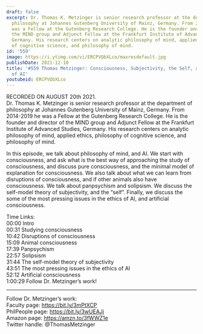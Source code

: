 ```yaml
---
draft: false
excerpt: Dr. Thomas K. Metzinger is senior research professor at the department of
  philosophy at Johannes Gutenberg University of Mainz, Germany. From 2014-2019 he
  was a Fellow at the Gutenberg Research College. He is the founder and director of
  the MIND group and Adjunct Fellow at the Frankfurt Institute of Advanced Studies,
  Germany. His research centers on analytic philosophy of mind, applied ethics, philosophy
  of cognitive science, and philosophy of mind.
id: '559'
image: https://i.ytimg.com/vi/ERCPVQbXLco/maxresdefault.jpg
publishDate: 2021-12-10
title: '#559 Thomas Metzinger: Consciousness, Subjectivity, the Self, and the Ethics
  of AI'
youtubeid: ERCPVQbXLco
---
```

RECORDED ON AUGUST 20th 2021.  
Dr. Thomas K. Metzinger is senior research professor at the department of philosophy at Johannes Gutenberg University of Mainz, Germany. From 2014-2019 he was a Fellow at the Gutenberg Research College. He is the founder and director of the MIND group and Adjunct Fellow at the Frankfurt Institute of Advanced Studies, Germany. His research centers on analytic philosophy of mind, applied ethics, philosophy of cognitive science, and philosophy of mind.

In this episode, we talk about philosophy of mind, and AI. We start with consciousness, and ask what is the best way of approaching the study of consciousness, and discuss pure consciousness, and the minimal model of explanation for consciousness. We also talk about what we can learn from disruptions of consciousness, and if other animals also have consciousness. We talk about panpsychism and solipsism. We discuss the self-model theory of subjectivity, and the “self”. Finally, we discuss the some of the most pressing issues in the ethics of AI, and artificial consciousness.

Time Links:  
00:00  Intro  
00:31  Studying consciousness  
10:42  Disruptions of consciousness  
15:09  Animal consciousness  
17:39  Panpsychism  
22:57  Solipsism  
31:44  The self-model theory of subjectivity  
43:51  The most pressing issues in the ethics of AI  
52:12  Artificial consciousness  
1:00:29  Follow Dr. Metzinger’s work!

---

Follow Dr. Metzinger’s work:  
Faculty page: https://bit.ly/3mPtXCP  
PhilPeople page: https://bit.ly/3wUEAJj  
Amazon page: https://amzn.to/3fWWZ1e  
Twitter handle: @ThomasMetzinger
